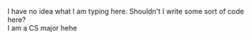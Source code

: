 I have no idea what I am typing here. Shouldn't I write some sort of code here?
<br>
I am a CS major hehe
